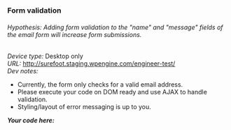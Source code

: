 ### Form validation
###### Hypothesis: Adding form validation to the "name" and "message" fields of the email form will increase form submissions.
*Device type:* Desktop only  
*URL:* http://surefoot.staging.wpengine.com/engineer-test/  
*Dev notes:*
- Currently, the form only checks for a valid email address. 
- Please execute your code on DOM ready and use AJAX to handle validation.
- Styling/layout of error messaging is up to you.

***Your code here:***